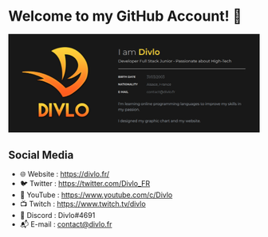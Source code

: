 # Welcome to my GitHub Account! 👋

![Divlo](./images/capture.png)

## Social Media

- 🌐 Website : <https://divlo.fr/>
- 🐦 Twitter : <https://twitter.com/Divlo_FR>
- 🎥 YouTube : <https://www.youtube.com/c/Divlo>
- 📺 Twitch : <https://www.twitch.tv/divlo>
- 💬 Discord : Divlo#4691
- 📬 E-mail : contact@divlo.fr
